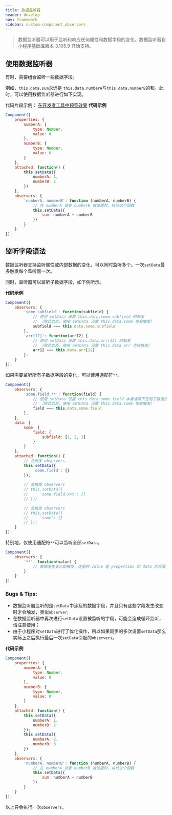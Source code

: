 ```yaml
---
title: 数据监听器
header: develop
nav: framework
sidebar: custom-component_observers
---
```


> 数据监听器可以用于监听和响应任何属性和数据字段的变化。数据监听器自小程序基础库版本 3.105.9 开始支持。

## 使用数据监听器

有时，需要组合监听一些数据字段。

例如，`this.data.sum`永远是 `this.data.numberA`与`this.data.numberB`的和。此时，可以使用数据监听器进行如下实现。

代码片段示例：
[在开发者工具中预览效果](swanide://fragment/07d863bc999175998ad1fc519e873f3c1566811561527)
**代码示例**

```js
Component({
    properties: {
        numberA: {
            type: Number,
            value: 0
        },
        numberB: {
            type: Number,
            value: 0
        }
    },
    attached: function() {
        this.setData({
            numberA: 1,
            numberB: 2
        })
    },
    observers: {
        'numberA, numberB': function (numberA, numberB) {
            // 在 numberA 或者 numberB 被设置时，执行这个函数
            this.setData({
                sum: numberA + numberB
            })
        }
    }
});
```

## 监听字段语法

数据监听器支持监听属性或内部数据的变化，可以同时监听多个。一次`setData`最多触发每个监听器一次。

同时，监听器可以监听子数据字段，如下例所示。

**代码示例**

```js
Component({
    observers: {
        'some.subfield': function(subfield) {
            // 使用 setData 设置 this.data.some.subfield 时触发
            // （除此以外，使用 setData 设置 this.data.some 也会触发）
            subfield === this.data.some.subfield
        },
        'arr[12]': function(arr12) {
            // 使用 setData 设置 this.data.arr[12] 时触发
            // （除此以外，使用 setData 设置 this.data.arr 也会触发）
            arr12 === this.data.arr[12]
        },
    }
});
```

如果需要监听所有子数据字段的变化，可以使用通配符`**`。

```js
Component({
    observers: {
        'some.field.**': function(field) {
            // 使用 setData 设置 this.data.some.field 本身或其下任何子数据字段时触发
            // （除此以外，使用 setData 设置 this.data.some 也会触发）
            field === this.data.some.field
        },
    },
    data: {
        some: {
            field: {
                subfield: [1, 2, 3]
            }
        }
    },
    attached: function() {
        // 会触发 observers
        this.setData({
            'some.field': {}
        });
        
        // 会触发 observers
        // this.setData({
        //     'some.field.xxx': {}
        // });

        // 会触发 observers
        // this.setData({
        //     'some': {}
        // });
    }
});

```

特别地，仅使用通配符`**`可以监听全部`setData`。

```js
Component({
    observers: {
        '**': function(value) {
            // 数据发生变化即触发，这里的 value 是 properties 和 data 的合集
        }
    }
})
```


### Bugs & Tips:
- 数据监听器监听的是`setData`中涉及的数据字段，并且只有这些字段发生改变时才会触发，类似`observer`;
- 在数据监听器中再次进行`setData`设置被监听的字段，可能会造成循环监听，请注意使用；
- 由于小程序对`setData`进行了优化操作，所以如果同步的多次设置`setData`那么实际上之后执行最后一次`setData`引起的`observers`。

**代码示例**

```js
Component({
    properties: {
        numberA: {
            type: Number,
            value: 0
        },
        numberB: {
            type: Number,
            value: 0
        }
    },
    attached: function() {
        this.setData({
            numberA: 1,
            numberB: 2
        });
        this.setData({
            numberA: 2,
            numberB: 3
        })
    },
    observers: {
        'numberA, numberB': function (numberA, numberB) {
            // 在 numberA 或者 numberB 被设置时，执行这个函数
            this.setData({
                sum: numberA + numberB
            })
        }
    }
});
```

以上只会执行一次`observers`。

